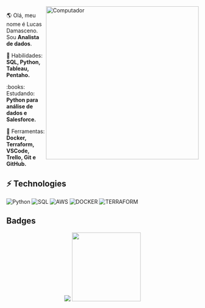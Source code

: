 <img src="https://raw.githubusercontent.com/MicaelliMedeiros/micaellimedeiros/master/image/computer-illustration.png" min-width="400px" max-width="400px" width="400px" align="right" alt="Computador">

<p align="left"> 
  🌎 Olá, meu nome é Lucas Damasceno. Sou <strong>Analista de dados</strong>.
</p>

<p align="left">
  🦄 Habilidades: <strong>SQL, Python, Tableau, Pentaho.</strong>
</p>

<p align="left">
 :books: Estudando: <strong>Python para análise de dados e Salesforce.</strong>
</p>

<p align="left">
  💼 Ferramentas: <strong>Docker, Terraform, VSCode, Trello, Git e GitHub.</strong>
</p>


## ⚡ Technologies

![Python](https://img.shields.io/badge/Python-14354C?style=for-the-badge&logo=python&logoColor=white)
![SQL](https://img.shields.io/badge/Microsoft_SQL_Server-CC2927?style=for-the-badge&logo=microsoft-sql-server&logoColor=white)
![AWS](https://img.shields.io/badge/Amazon_AWS-232F3E?style=for-the-badge&logo=amazon-aws&logoColor=white)
![DOCKER](https://img.shields.io/badge/Docker-2496ED?style=for-the-badge&logo=docker&logoColor=white)
![TERRAFORM](https://img.shields.io/badge/Terraform-7B42BC?style=for-the-badge&logo=terraform&logoColor=white)


## Badges



<p align="center">
  <a href="http://www.github.com/LucasDamascenoo"><img src="https://github-readme-streak-stats.herokuapp.com/?user=lucasdamascenoo&stroke=ffffff&background=1c1917&ring=0891b2&fire=0891b2&currStreakNum=ffffff&currStreakLabel=0891b2&sideNums=ffffff&sideLabels=ffffff&dates=ffffff&hide_border=true" /></a>
  <img height="180em" src="https://github-readme-stats-eight-theta.vercel.app/api/top-langs/?username=lucasdamascenoo&layout=compact&langs_count=8&theme=algolia"/>
</a>
</p>


